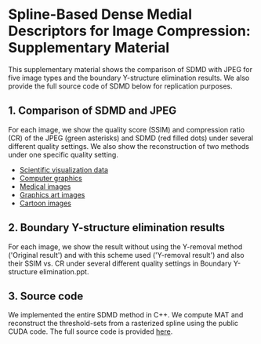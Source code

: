 # Spline-Based Dense Medial Descriptors for Image Compression: Supplementary Material

This supplementary material shows the comparison of SDMD with JPEG for five image types and the boundary Y-structure elimination results. We also provide the full source code of SDMD below for replication purposes.

## 1. Comparison of SDMD and JPEG

 For each image, we show the quality score (SSIM) and compression ratio (CR) of the JPEG (green asterisks) and SDMD (red filled dots) under several different quality settings. We also show the reconstruction of two methods under one specific quality setting.


  - [Scientific visualization data](./scivis.md)
  - [Computer graphics](./cg.md)
  - [Medical images](./medical.md)
  - [Graphics art images](./abstract.md)
  - [Cartoon images](./cartoon.md)
  
  
## 2. Boundary Y-structure elimination results

For each image, we show the result without using the Y-removal method ('Original result') and with this scheme used ('Y-removal result') and also their SSIM vs. CR under several different quality settings in Boundary Y-structure elimination.ppt. 

## 3. Source code

We implemented the entire SDMD method in C++. We compute MAT and reconstruct the threshold-sets from a rasterized spline using the public CUDA code. The full source code is provided [here](./codeReadME.md).
